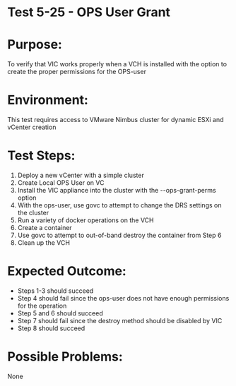Test 5-25 - OPS User Grant
=======

# Purpose:
To verify that VIC works properly when a VCH is installed with the option to create the proper permissions for the OPS-user

# Environment:
This test requires access to VMware Nimbus cluster for dynamic ESXi and vCenter creation

# Test Steps:
1. Deploy a new vCenter with a simple cluster
2. Create Local OPS User on VC
3. Install the VIC appliance into the cluster with the --ops-grant-perms option
4. With the ops-user, use govc to attempt to change the DRS settings on the cluster
5. Run a variety of docker operations on the VCH
6. Create a container
7. Use govc to attempt to out-of-band destroy the container from Step 6
8. Clean up the VCH

# Expected Outcome:
* Steps 1-3 should succeed
* Step 4 should fail since the ops-user does not have enough permissions for the operation
* Step 5 and 6 should succeed
* Step 7 should fail since the destroy method should be disabled by VIC
* Step 8 should succeed

# Possible Problems:
None
